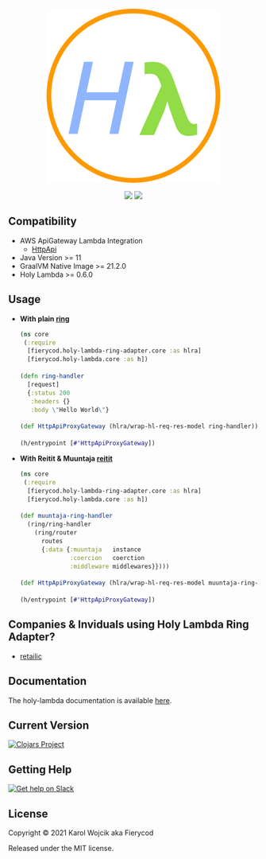 <p align="center">
  <a href="https://fierycod.github.io/holy-lambda" target="_blank" rel="noopener noreferrer">
    <img src="docs/media/logo.png?raw=true" alt="holy-lambda logo">
  </a>
</p>

<p align="center">
  <a href="https://github.com/FieryCod/holy-lambda-ring-adapter/actions/workflows/ci.yml"><img src="https://github.com/FieryCod/holy-lambda-ring-adapter/actions/workflows/ci.yml/badge.svg"></a>
  <a href="https://opensource.org/licenses/MIT"><img src="https://img.shields.io/badge/License-MIT-green.svg"></a>
</p>

## Compatibility
  - AWS ApiGateway Lambda Integration
    - [HttpApi](https://docs.aws.amazon.com/apigateway/latest/developerguide/http-api-develop.html#http-api-examples)
  - Java Version >= 11
  - GraalVM Native Image >= 21.2.0
  - Holy Lambda >= 0.6.0

## Usage
  - **With plain [ring](https://github.com/ring-clojure/ring)**
    ```clojure
    (ns core
     (:require
      [fierycod.holy-lambda-ring-adapter.core :as hlra]
      [fierycod.holy-lambda.core :as h])
  
    (defn ring-handler
      [request]
      {:status 200
       :headers {}
       :body \"Hello World\"}
  
    (def HttpApiProxyGateway (hlra/wrap-hl-req-res-model ring-handler))
  
    (h/entrypoint [#'HttpApiProxyGateway])
    ```
  
  - **With Reitit & Muuntaja [reitit](https://github.com/metosin/reitit)**
    ```clojure
    (ns core
     (:require
      [fierycod.holy-lambda-ring-adapter.core :as hlra]
      [fierycod.holy-lambda.core :as h])
  
    (def muuntaja-ring-handler
      (ring/ring-handler
        (ring/router
          routes
          {:data {:muuntaja   instance
                  :coercion   coerction
                  :middleware middlewares}})))
  
    (def HttpApiProxyGateway (hlra/wrap-hl-req-res-model muuntaja-ring-handler))
  
    (h/entrypoint [#'HttpApiProxyGateway])
    ```

## Companies & Inviduals using Holy Lambda Ring Adapter?
  - [retailic](https://retailic.com/) 
  
## Documentation
The holy-lambda documentation is available [here](https://fierycod.github.io/holy-lambda).

## Current Version 
[![Clojars Project](https://img.shields.io/clojars/v/io.github.FieryCod/holy-lambda-ring-adapter?labelColor=283C67&color=729AD1&style=for-the-badge&logo=clojure&logoColor=fff)](https://clojars.org/io.github.FieryCod/holy-lambda-ring-adapter)

## Getting Help 
[![Get help on Slack](http://img.shields.io/badge/slack-clojurians%20%23holy--lambda-97C93C?labelColor=283C67&logo=slack&style=for-the-badge)](https://clojurians.slack.com/channels/holy-lambda)

## License
Copyright © 2021 Karol Wojcik aka Fierycod

Released under the MIT license.
